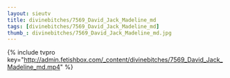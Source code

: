 ```yaml
--- 
layout: sieutv
title: divinebitches/7569_David_Jack_Madeline_md
tags: [divinebitches/7569_David_Jack_Madeline_md]
thumb_: divinebitches/7569_David_Jack_Madeline_md.jpg
---
```

{% include tvpro key="http://admin.fetishbox.com/_content/divinebitches/7569_David_Jack_Madeline_md.mp4" %} 
